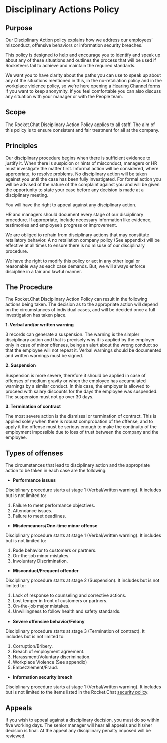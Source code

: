 # Disciplinary Actions Policy

## Purpose

Our Disciplinary Action policy explains how we address our employees’ misconduct, offensive behaviors or information security breaches.

This policy is designed to help and encourage you to identify and speak up about any of these situations and outlines the process that will be used if Rocketeers fail to achieve and maintain the required standards.

We want you to have clarity about the paths you can use to speak up about any of the situations mentioned in this, in the no-retaliation policy and in the workplace violence policy, so we're here opening a [Hearing Channel forms](https://forms.gle/TzM5ZZMdTXbu9Wtq8) if you want to keep anonymity. If you feel comfortable you can also discuss any situation with your manager or with the People team.  


## Scope

The Rocket.Chat Disciplinary Action Policy applies to all staff. The aim of this policy is to ensure consistent and fair treatment for all at the company.

## Principles

Our disciplinary procedure begins when there is sufficient evidence to justify it. When there is suspicion or hints of misconduct, managers or HR must investigate the matter first. Informal action will be considered, where appropriate, to resolve problems. No disciplinary action will be taken against you until the case has been fully investigated. For formal action you will be advised of the nature of the complaint against you and will be given the opportunity to state your case before any decision is made at a disciplinary meeting.

You will have the right to appeal against any disciplinary action.

HR and managers should document every stage of our disciplinary procedure. If appropriate, include necessary information like evidence, testimonies and employee’s progress or improvement.

We are obliged to refrain from disciplinary actions that may constitute retaliatory behavior. A no retaliation company policy \(See appendix\) will be effective at all times to ensure there is no misuse of our disciplinary procedure.

We have the right to modify this policy or act in any other legal or reasonable way as each case demands. But, we will always enforce discipline in a fair and lawful manner.

## The Procedure

The Rocket.Chat Disciplinary Action Policy can result in the following actions being taken. The decision as to the appropriate action will depend on the circumstances of individual cases, and will be decided once a full investigation has taken place.

**1. Verbal and/or written warning**

3 records can generate a suspension. The warning is the simpler disciplinary action and that is precisely why it is applied by the employer only in case of minor offenses, being an alert about the wrong conduct so that the employee will not repeat it. Verbal warnings should be documented and written warnings must be signed.  


**2. Suspension**

Suspension is more severe, therefore it should be applied in case of offenses of medium gravity or when the employee has accumulated warnings by a similar conduct. In this case, the employer is allowed to proceed with salary discounts for the days the employee was suspended. The suspension must not go over 30 days.

**3. Termination of contract**

The most severe action is the dismissal or termination of contract. This is applied solely when there is robust comprobation of the offense, and to apply it the offense must be serious enough to make the continuity of the employment impossible due to loss of trust between the company and the employee.

## Types of offenses

The circumstances that lead to disciplinary action and the appropriate action to be taken in each case are the following:

* **Performance issues**

Disciplinary procedure starts at stage 1 \(Verbal/written warning\). It includes but is not limited to:

1. Failure to meet performance objectives.
2. Attendance issues.
3. Failure to meet deadlines.

* **Misdemeanors/One-time minor offense**

Disciplinary procedure starts at stage 1 \(Verbal/written warning\). It includes but is not limited to:

1. Rude behavior to customers or partners.
2. On-the-job minor mistakes.
3. Involuntary Discrimination.

* **Misconduct/Frequent offender**

Disciplinary procedure starts at stage 2 \(Suspension\). It includes but is not limited to:

1. Lack of response to counseling and corrective actions.
2. Lost temper in front of customers or partners.
3. On-the-job major mistakes.
4. Unwillingness to follow health and safety standards.

* **Severe offensive behavior/Felony**

Disciplinary procedure starts at stage 3 \(Termination of contract\). It includes but is not limited to:

1. Corruption/Bribery.
2. Breach of employment agreement.
3. Harassment/Voluntary discrimination.
4. Workplace Violence \(See appendix\)
5. Embezzlement/Fraud.

* **Information security breach**

Disciplinary procedure starts at stage 1 \(Verbal/written warning\). It includes but is not limited to the items listed in the Rocket.Chat [security policy](https://handbook.rocket.chat/operations/security/security-policy).

## Appeals

If you wish to appeal against a disciplinary decision, you must do so within five working days. The senior manager will hear all appeals and his/her decision is final. At the appeal any disciplinary penalty imposed will be reviewed.

